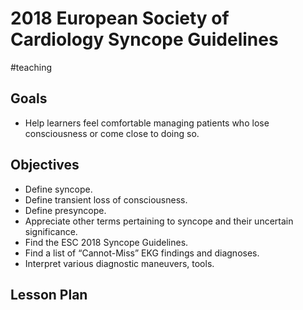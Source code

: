 # 2018 European Society of Cardiology Syncope Guidelines
#teaching

## Goals
* Help learners feel comfortable managing patients who lose consciousness or come close to doing so.
## Objectives
* Define syncope.
* Define transient loss of consciousness.
* Define presyncope.
* Appreciate other terms pertaining to syncope and their uncertain significance.
* Find the ESC 2018 Syncope Guidelines.
* Find a list of “Cannot-Miss” EKG findings and diagnoses.
* Interpret various diagnostic maneuvers, tools.
## Lesson Plan
